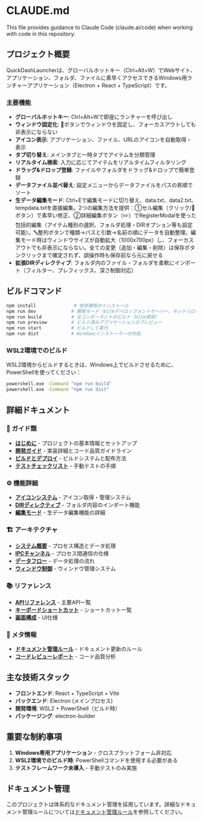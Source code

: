 # CLAUDE.md

This file provides guidance to Claude Code (claude.ai/code) when working with code in this repository.

## プロジェクト概要

QuickDashLauncherは、グローバルホットキー（Ctrl+Alt+W）でWebサイト、アプリケーション、フォルダ、ファイルに素早くアクセスできるWindows用ランチャーアプリケーション（Electron + React + TypeScript）です。

### 主要機能
- **グローバルホットキー**: Ctrl+Alt+Wで即座にランチャーを呼び出し
- **ウィンドウ固定化**: 📌ボタンでウィンドウを固定し、フォーカスアウトしても非表示にならない
- **アイコン表示**: アプリケーション、ファイル、URLのアイコンを自動取得・表示
- **タブ切り替え**: メインタブと一時タブでアイテムを分類管理
- **リアルタイム検索**: 入力に応じてアイテムをリアルタイムフィルタリング
- **ドラッグ&ドロップ登録**: ファイルやフォルダをドラッグ&ドロップで簡単登録
- **データファイル並べ替え**: 設定メニューからデータファイルをパスの昇順でソート
- **生データ編集モード**: Ctrl+Eで編集モードに切り替え、data.txt、data2.txt、tempdata.txtを直接編集。2つの編集方法を提供：①セル編集（クリック/📝ボタン）で素早い修正、②詳細編集ボタン（✏️）でRegisterModalを使った包括的編集（アイテム種別の選択、フォルダ処理・DIRオプション等も設定可能）。🔤整列ボタンで種類→パスと引数→名前の順にデータを自動整理。編集モード時はウィンドウサイズが自動拡大（1000x700px）し、フォーカスアウトでも非表示にならない。全ての変更（追加・編集・削除）は保存ボタンクリックまで確定されず、誤操作時も保存前なら元に戻せる
- **拡張DIRディレクティブ**: フォルダ内のファイル・フォルダを柔軟にインポート（フィルター、プレフィックス、深さ制御対応）

## ビルドコマンド

```bash
npm install              # 依存関係のインストール
npm run dev             # 開発モード（Viteデベロップメントサーバー、ホットリロード付き）
npm run build           # 全コンポーネントのビルド（Vite使用）
npm run preview         # ビルド済みアプリケーションのプレビュー
npm run start           # ビルドして実行
npm run dist            # Windowsインストーラーの作成
```

### WSL2環境でのビルド

WSL2環境からビルドするときは、Windows上でビルドさせるために、PowerShellを使ってください：

```bash
powershell.exe -Command "npm run build"
powershell.exe -Command "npm run dist"
```

## 詳細ドキュメント

### 📖 ガイド類
- **[はじめに](docs/guides/getting-started.md)** - プロジェクトの基本情報とセットアップ
- **[開発ガイド](docs/guides/development.md)** - 実装詳細とコード品質ガイドライン
- **[ビルドとデプロイ](docs/guides/build-and-deploy.md)** - ビルドシステムと配布方法
- **[テストチェックリスト](docs/guides/testing.md)** - 手動テストの手順

### ⚙️ 機能詳細
- **[アイコンシステム](docs/features/icon-system.md)** - アイコン取得・管理システム
- **[DIRディレクティブ](docs/features/dir-directive.md)** - フォルダ内容のインポート機能
- **[編集モード](docs/features/edit-mode.md)** - 生データ編集機能の詳細

### 🏗️ アーキテクチャ
- **[システム概要](docs/architecture/overview.md)** - プロセス構造とデータ処理
- **[IPCチャンネル](docs/architecture/ipc-channels.md)** - プロセス間通信の仕様
- **[データフロー](docs/architecture/data-flow.md)** - データ処理の流れ
- **[ウィンドウ制御](docs/architecture/window-control.md)** - ウィンドウ管理システム

### 📚 リファレンス
- **[APIリファレンス](docs/reference/api-reference.md)** - 主要API一覧
- **[キーボードショートカット](docs/reference/keyboard-shortcuts.md)** - ショートカット一覧
- **[画面構成](docs/reference/screen-list.md)** - UI仕様

### 📝 メタ情報
- **[ドキュメント管理ルール](docs/meta/documentation-rules.md)** - ドキュメント更新のルール
- **[コードレビューレポート](docs/meta/code-review-report.md)** - コード品質分析

## 主な技術スタック

- **フロントエンド**: React + TypeScript + Vite
- **バックエンド**: Electron (メインプロセス)
- **開発環境**: WSL2 + PowerShell（ビルド時）
- **パッケージング**: electron-builder

## 重要な制約事項

1. **Windows専用アプリケーション** - クロスプラットフォーム非対応
2. **WSL2環境でのビルド時**: PowerShellコマンドを使用する必要がある
3. **テストフレームワーク未導入** - 手動テストのみ実施

## ドキュメント管理

このプロジェクトは体系的なドキュメント管理を採用しています。詳細なドキュメント管理ルールについては[ドキュメント管理ルール](docs/meta/documentation-rules.md)を参照してください。